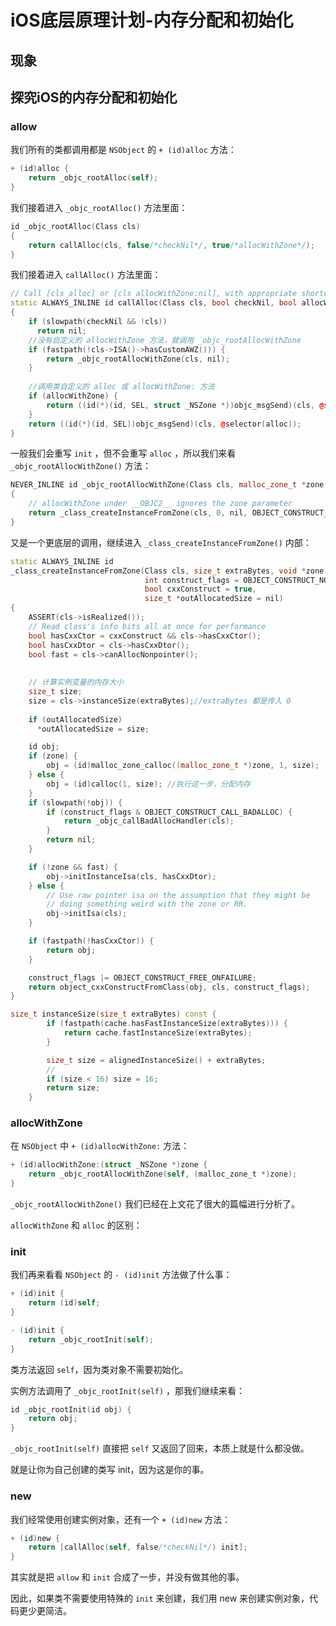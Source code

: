 # iOS底层原理计划-内存分配和初始化

## 现象



## 探究iOS的内存分配和初始化

### allow

我们所有的类都调用都是 `NSObject` 的 `+ (id)alloc` 方法：

```objective-c
+ (id)alloc {
    return _objc_rootAlloc(self);
}
```

我们接着进入 `_objc_rootAlloc()` 方法里面：

```c++
id _objc_rootAlloc(Class cls)
{
    return callAlloc(cls, false/*checkNil*/, true/*allocWithZone*/);
}
```

我们接着进入 `callAlloc()` 方法里面：

```c++
// Call [cls alloc] or [cls allocWithZone:nil], with appropriate shortcutting optimizations.
static ALWAYS_INLINE id callAlloc(Class cls, bool checkNil, bool allocWithZone=false)
{
    if (slowpath(checkNil && !cls)) 
      return nil;
    //没有自定义的 allocWithZone 方法，就调用 _objc_rootAllocWithZone
    if (fastpath(!cls->ISA()->hasCustomAWZ())) {
        return _objc_rootAllocWithZone(cls, nil);
    }
    
    //调用类自定义的 alloc 或 allocWithZone: 方法
    if (allocWithZone) {
        return ((id(*)(id, SEL, struct _NSZone *))objc_msgSend)(cls, @selector(allocWithZone:), nil);
    }
    return ((id(*)(id, SEL))objc_msgSend)(cls, @selector(alloc));
}
```

一般我们会重写 `init` ，但不会重写 `alloc` ，所以我们来看 `_objc_rootAllocWithZone()` 方法：

```c++
NEVER_INLINE id _objc_rootAllocWithZone(Class cls, malloc_zone_t *zone __unused)
{
    // allocWithZone under __OBJC2__ ignores the zone parameter
    return _class_createInstanceFromZone(cls, 0, nil, OBJECT_CONSTRUCT_CALL_BADALLOC);
}
```

又是一个更底层的调用，继续进入 `_class_createInstanceFromZone()` 内部：

```c++
static ALWAYS_INLINE id
_class_createInstanceFromZone(Class cls, size_t extraBytes, void *zone,
                              int construct_flags = OBJECT_CONSTRUCT_NONE,
                              bool cxxConstruct = true,
                              size_t *outAllocatedSize = nil)
{
    ASSERT(cls->isRealized());
    // Read class's info bits all at once for performance
    bool hasCxxCtor = cxxConstruct && cls->hasCxxCtor();
    bool hasCxxDtor = cls->hasCxxDtor();
    bool fast = cls->canAllocNonpointer();
  
    
  	// 计算实例变量的内存大小
    size_t size;
    size = cls->instanceSize(extraBytes);//extraBytes 都是传入 0
  
    if (outAllocatedSize) 
      *outAllocatedSize = size;

    id obj;
    if (zone) {
        obj = (id)malloc_zone_calloc((malloc_zone_t *)zone, 1, size);
    } else {
        obj = (id)calloc(1, size); //执行这一步，分配内存
    }
    if (slowpath(!obj)) {
        if (construct_flags & OBJECT_CONSTRUCT_CALL_BADALLOC) {
            return _objc_callBadAllocHandler(cls);
        }
        return nil;
    }

    if (!zone && fast) {
        obj->initInstanceIsa(cls, hasCxxDtor);
    } else {
        // Use raw pointer isa on the assumption that they might be
        // doing something weird with the zone or RR.
        obj->initIsa(cls);
    }

    if (fastpath(!hasCxxCtor)) {
        return obj;
    }

    construct_flags |= OBJECT_CONSTRUCT_FREE_ONFAILURE;
    return object_cxxConstructFromClass(obj, cls, construct_flags);
}
```



```c++
size_t instanceSize(size_t extraBytes) const {
        if (fastpath(cache.hasFastInstanceSize(extraBytes))) {
            return cache.fastInstanceSize(extraBytes);
        }

        size_t size = alignedInstanceSize() + extraBytes;
        // 
        if (size < 16) size = 16;
        return size;
    }
```



### allocWithZone

在 `NSObject` 中 `+ (id)allocWithZone:` 方法：

```objective-c
+ (id)allocWithZone:(struct _NSZone *)zone {
    return _objc_rootAllocWithZone(self, (malloc_zone_t *)zone);
}
```

`_objc_rootAllocWithZone()` 我们已经在上文花了很大的篇幅进行分析了。

`allocWithZone` 和 `alloc` 的区别：

### init 

我们再来看看 `NSObject` 的 `- (id)init` 方法做了什么事：

```objective-c
+ (id)init {
    return (id)self;
}

- (id)init {
    return _objc_rootInit(self);
}
```

类方法返回 `self`，因为类对象不需要初始化。

实例方法调用了 `_objc_rootInit(self)` ，那我们继续来看：

```c++
id _objc_rootInit(id obj) {
    return obj;
}
```

`_objc_rootInit(self)` 直接把 `self` 又返回了回来，本质上就是什么都没做。

就是让你为自己创建的类写 init，因为这是你的事。

### new

我们经常使用创建实例对象，还有一个 `+ (id)new` 方法：

```objective-c
+ (id)new {
    return [callAlloc(self, false/*checkNil*/) init];
}
```

其实就是把 `allow` 和 `init` 合成了一步，并没有做其他的事。

因此，如果类不需要使用特殊的 `init` 来创建，我们用 new 来创建实例对象，代码更少更简洁。